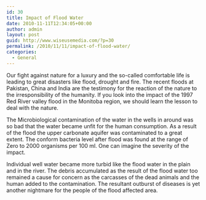 ```yaml
---
id: 30
title: Impact of Flood Water
date: 2010-11-11T12:34:05+00:00
author: admin
layout: post
guid: http://www.wiseusemedia.com/?p=30
permalink: /2010/11/11/impact-of-flood-water/
categories:
  - General
---
```

Our fight against nature for a luxury and the so-called comfortable life is leading to great disasters like flood, drought and fire. The recent floods at Pakistan, China and India are the testimony for the reaction of the nature to the irresponsibility of the humanity. If you look into the impact of the 1997 Red River valley flood in the Monitoba region, we should learn the lesson to deal with the nature.

The Microbiological contamination of the water in the wells in around was so bad that the water became unfit for the human consumption. As a result of the flood the upper carbonate aquifer was contaminated to a great extent. The conform bacteria level after flood was found at the range of Zero to 2000 organisms per 100 ml. One can imagine the severity of the impact.

Individual well water became more turbid like the flood water in the plain and in the river. The debris accumulated as the result of the flood water too remained a cause for concern as the carcasses of the dead animals and the human added to the contamination. The resultant outburst of diseases is yet another nightmare for the people of the flood affected area.
